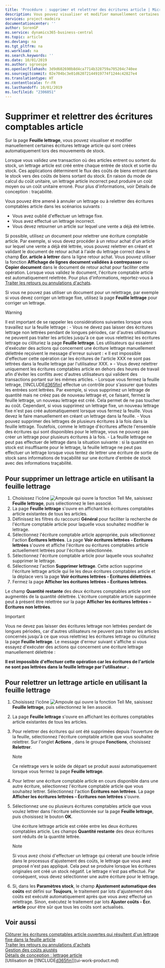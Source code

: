 ```yaml
---
title: 'Procédure : supprimer et relettrer des écritures article | Microsoft Docs'
description: Vous pouvez visualiser et modifier manuellement certaines écritures lettrage article qui sont créées automatiquement lors des mouvements de stock.
services: project-madeira
documentationcenter: ''
author: SorenGP
ms.service: dynamics365-business-central
ms.topic: article
ms.devlang: na
ms.tgt_pltfrm: na
ms.workload: na
ms.search.keywords: ''
ms.date: 10/01/2019
ms.author: sgroespe
ms.openlocfilehash: 3d9d602690b8d4ca7714b328759a705204c740ee
ms.sourcegitcommit: 02e704bc3e01d62072144919774f1244c42827e4
ms.translationtype: HT
ms.contentlocale: fr-FR
ms.lasthandoff: 10/01/2019
ms.locfileid: "2306051"
---
```

# <a name="remove-and-reapply-item-ledger-entries"></a>Supprimer et relettrer des écritures comptables article
Sur la page **Feuille lettrage**, vous pouvez visualiser et modifier manuellement certaines écritures lettrage article qui sont créées automatiquement lors des mouvements de stock.  

Lorsque vous validez une transaction où des articles entrent ou sortent du stock, un lettrage article est créé entre chaque entrée de stock et sortie du stock. Ces applications déterminent le flux des coûts de biens entrant dans le stock vers des coûts de biens sortant du stock. En raison du mode de calcul du coût unitaire, un lettrage article incorrect peut produire un coût moyen ou un coût unitaire erroné. Pour plus d'informations, voir Détails de conception : traçabilité.

Vous pouvez être amené à annuler un lettrage ou à relettrer des écritures comptables article dans les scénarios suivants :

- Vous avez oublié d'effectuer un lettrage fixe.
- Vous avez effectué un lettrage incorrect.
- Vous devez retourner un article sur lequel une vente a déjà été lettrée.

Si possible, utilisez un document pour relettrer une écriture comptable article. Par exemple, si vous devez procéder à un retour achat d'un article sur lequel une vente a déjà été lettrée, vous pouvez relettrer en créant et validant le document de retour achat à l'aide du lettrage correct dans le champ **Écr. article à lettrer** dans la ligne retour achat. Vous pouvez utiliser la fonction **Affichage de lignes document validées à contrepasser** ou **Copier document** dans le document de retour achat pour faciliter cette opération. Lorsque vous validez le document, l'écriture comptable article est automatiquement relettrée. Pour plus d'informations, reportez-vous à [Traiter les retours ou annulations d'achats](purchasing-how-process-purchase-returns-cancellations.md).

Si vous ne pouvez pas utiliser un document pour un relettrage, par exemple si vous devez corriger un lettrage fixe, utilisez la page **Feuille lettrage** pour corriger un lettrage.

> [!Warning]  
> Il est important de se rappeler les considérations suivantes lorsque vous travaillez sur la feuille lettrage :
    - Vous ne devez pas laisser des écritures lettrage non lettrées pendant de longues périodes, car d'autres utilisateurs ne peuvent pas traiter les articles jusqu'à ce que vous relettriez les écritures lettrage ou clôturiez la page **Feuille lettrage**. Les utilisateurs qui essaient d'exécuter des actions qui concernent une écriture lettrage manuellement délettrée reçoivent le message d'erreur suivant : « Il est impossible d'effectuer cette opération car les écritures de l'article XXX ne sont pas lettrées dans la feuille lettrage par l'utilisateur XXX. »
    - Vous devez relettrer uniquement les écritures comptables article en dehors des heures de travail afin d'éviter les conflits avec d'autres utilisateurs qui valident des transactions portant sur les mêmes articles.
    - Lorsque vous fermez la feuille lettrage, [!INCLUDE[d365fin](includes/d365fin_md.md)] effectue un contrôle pour s'assurer que toutes les entrées sont lettrées. Par exemple, si vous supprimez un lettrage de quantité mais ne créez pas de nouveau lettrage et, ce faisant, fermez la feuille lettrage, un nouveau lettrage est créé. Cela permet de ne pas toucher au coût. Cependant, si vous supprimez un lettrage fixe, un nouveau lettrage fixe n'est pas créé automatiquement lorsque vous fermez la feuille. Vous devez le faire manuellement en créant un lettrage dans la feuille.
    - Vous pouvez supprimer des lettrages de plusieurs écritures à la fois dans la feuille lettrage. Toutefois, comme le lettrage d'écritures affecte l'ensemble des écritures qui sont disponibles pour le lettrage, vous ne pouvez pas créer un lettrage pour plusieurs écritures à la fois.
    - La feuille lettrage ne peut pas effectuer de lettrage dans la situation suivante : si la quantité en stock est insuffisante pour le lettrage, la feuille lettrage ne peut pas effectuer un lettrage lorsque vous tentez de lettrer une écriture de sortie de stock sans informations de traçabilité sur une écriture d'entrée de stock avec des informations traçabilité.

## <a name="to-remove-an-item-application-by-using-the-application-worksheet"></a>Pour supprimer un lettrage article en utilisant la feuille lettrage  
1.  Choisissez l'icône ![Ampoule qui ouvre la fonction Tell Me](media/ui-search/search_small.png "Dites-moi ce que vous voulez faire"), saisissez **Feuille lettrage**, puis sélectionnez le lien associé.  
2.  La page **Feuille lettrage** s'ouvre en affichant les écritures comptables article existantes de tous les articles.  
3.  Définissez les filtres du raccourci **Général** pour faciliter la recherche de l'écriture comptable article pour laquelle vous souhaitez modifier le lettrage.  
4.  Sélectionnez l'écriture comptable article appropriée, puis sélectionnez l'action **Écritures lettrées**. La page **Voir écritures lettrées - Ecritures lettrées** s'ouvre et affiche l'écriture ou écritures comptables article actuellement lettrées pour l'écriture sélectionnée.  
5.  Sélectionnez l'écriture comptable article pour laquelle vous souhaitez supprimer le lettrage.  
6.  Sélectionnez l'action **Supprimer lettrage**. Cette action supprime l'écriture lettrage article qui lie les deux écritures comptables article et la déplace vers la page **Voir écritures lettrées - Ecritures délettrées**.  
7.  Fermez la page **Afficher les écritures lettrées – Écritures lettrées**.  

 Le champ **Quantité restante** des deux écritures comptables article sont augmentés de la quantité délettrée. L'écriture comptable article supprimée peut à présent être relettrée sur la page **Afficher les écritures lettrées – Écritures non lettrées**.  

> [!IMPORTANT]  
>  Vous ne devez pas laisser des écritures lettrage non lettrées pendant de longues périodes, car d'autres utilisateurs ne peuvent pas traiter les articles concernés jusqu'à ce que vous relettriez les écritures lettrage ou clôturiez la page **Feuille lettrage**. Le message d'erreur suivant s'affiche si vous essayez d'exécuter des actions qui concernent une écriture lettrage manuellement délettrée :  
>   
>  **Il est impossible d'effectuer cette opération car les écritures de l'article <item> ne sont pas lettrées dans la feuille lettrage par l'utilisateur <user>.**  

## <a name="to-reapply-an-item-application-by-using-the-application-worksheet"></a>Pour relettrer un lettrage article en utilisant la feuille lettrage  
1.  Choisissez l'icône ![Ampoule qui ouvre la fonction Tell Me](media/ui-search/search_small.png "Dites-moi ce que vous voulez faire"), saisissez **Feuille lettrage**, puis sélectionnez le lien associé.  
2.  La page **Feuille lettrage** s'ouvre en affichant les écritures comptables article existantes de tous les articles.  
3.  Pour relettrer des écritures qui ont été supprimées depuis l'ouverture de la feuille, sélectionnez l'écriture comptable article que vous souhaitez relettrer. Sur l'onglet **Actions** , dans le groupe **Fonctions**, choisissez **Relettrer**.  

    > [!NOTE]  
    >  Ce relettrage vers le solde de départ se produit aussi automatiquement lorsque vous fermez la page **Feuille lettrage**.  
4.  Pour lettrer une écriture comptable article en cours disponible dans une autre écriture, sélectionnez l'écriture comptable article que vous souhaitez lettrer. Sélectionnez l'action **Écritures non lettrées**. La page **Afficher les écritures lettrées – Écritures non lettrées** s'ouvre.  
5.  Sélectionnez une ou plusieurs écritures comptables article que vous voulez lettrer dans l'écriture sélectionnée sur la page **Feuille lettrage**, puis choisissez le bouton **OK**.  

     Une écriture lettrage article est créée entre les deux écritures comptables article. Les champs **Quantité restante** des deux écritures sont réduits de la quantité lettrée.  

    > [!NOTE]  
    >  Si vous avez choisi d'effectuer un lettrage qui créerait une boucle infinie dans le processus d'ajustement des coûts, le lettrage que vous avez proposé n'est pas appliqué. Cela peut se produire lorsque les écritures originales ont créé un stock négatif. Le lettrage n'est pas effectué. Par conséquent, vous devez sélectionner une autre écriture pour le lettrage.  
6.  Si, dans les **Paramètres stock**, le champ **Ajustement automatique des coûts** est défini sur **Toujours**, le traitement par lots d'ajustement des coûts est exécuté automatiquement après que vous avez effectué un relettrage. Sinon, exécutez le traitement par lots **Ajuster coûts - Écr. article** pour être sûr que tous les coûts sont actualisés.  

## <a name="see-also"></a>Voir aussi  
[Clôturer les écritures comptables article ouvertes qui résultent d'un lettrage fixe dans la feuille article](finance-how-to-close-open-item-ledger-entries-resulting-from-fixed-application-in-the-item-journal.md)  
 [Traiter les retours ou annulations d'achats](purchasing-how-process-purchase-returns-cancellations.md)  
 [Gestion des coûts ajustés](finance-manage-inventory-costs.md)   
 [Détails de conception : lettrage article](design-details-item-application.md)  
 [Utilisation de [!INCLUDE[d365fin](includes/d365fin_md.md)]](ui-work-product.md)
